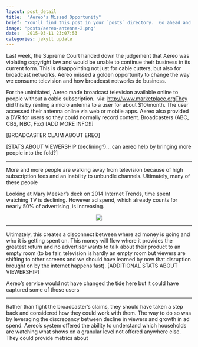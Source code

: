 ```yaml
---
layout: post_detail
title:  "Aereo's Missed Opportunity"
brief: "You'll find this post in your `posts` directory.  Go ahead and edit it..."
image: "posts/aereo-antenna-2.png"
date:   2015-03-11 23:07:53
categories: jekyll update
---
```


Last week, the Supreme Court handed down the judgement that Aereo was violating copyright law and would be unable to continue their business in its current form. This is disappointing not just for cable cutters, but also for broadcast networks. Aereo missed a golden opportunity to change the way we consume television and how broadcast networks do business.

For the uninitiated, Aereo made broadcast television available online to people without a cable subscription. 
via: http://www.marketplace.orgThey did this by renting a micro antenna to a user for about $10/month. The user accessed their antenna online via web or mobile apps. Aereo also provided a DVR for users so they could normally record content. Broadcasters (ABC, CBS, NBC, Fox) [ADD MORE INFO!!]

[BROADCASTER CLAIM ABOUT EREO]

[STATS ABOUT VIEWERSHIP (declining?)… can aereo help by bringing more people into the fold?] 

<hr />
More and more people are walking away from television because of high subscription fees and an inability to unbundle channels. Ultimately, many of these people 

Looking at Mary Meeker’s deck on 2014 Internet Trends, time spent watching TV is declining. However ad spend, which already counts for nearly 50% of advertising, is increasing.
<div style="text-align: center"><img src="{{site.base_url}}/images/DBE-Logo.png" /></div>
<hr />

Ultimately, this creates a disconnect between where ad money is going and who it is getting spent on. This money will flow where it provides the greatest return and no advertiser wants to talk about their product to an empty room (to be fair, television is hardly an empty room but viewers are shifting to other screens and we should have learned by now that disruption brought on by the internet happens fast). [ADDITIONAL STATS ABOUT VIEWERSHIP]

Aereo’s service would not have changed the tide here but it could have captured some of those users
<hr />
Rather than fight the broadcaster’s claims, they should have taken a step back and considered how they could work with them. The way to do so was by leveraging the discrepancy between decline in viewers and growth in ad spend. Aereo’s system offered the ability to understand which households are watching what shows on a granular level not offered anywhere else. They could provide metrics about